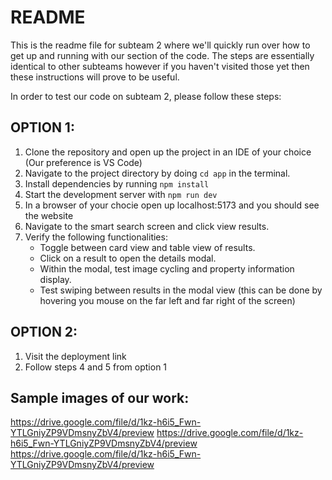 # README

This is the readme file for subteam 2 where we'll quickly run over how to get up and running with our section of the code. The steps are essentially identical to other subteams however if you haven't visited those yet then these instructions will prove to be useful.

In order to test our code on subteam 2, please follow these steps:

## OPTION 1:

1. Clone the repository and open up the project in an IDE of your choice (Our preference is VS Code)
2. Navigate to the project directory by doing `cd app` in the terminal.
3. Install dependencies by running `npm install`
4. Start the development server with `npm run dev`
5. In a browser of your chocie open up localhost:5173 and you should see the website
6. Navigate to the smart search screen and click view results.
7. Verify the following functionalities:
   - Toggle between card view and table view of results.
   - Click on a result to open the details modal.
   - Within the modal, test image cycling and property information display.
   - Test swiping between results in the modal view (this can be done by hovering you mouse on the far left and far right of the screen)

## OPTION 2:

1. Visit the deployment link
2. Follow steps 4 and 5 from option 1

## Sample images of our work:

https://drive.google.com/file/d/1kz-h6i5_Fwn-YTLGniyZP9VDmsnyZbV4/preview
https://drive.google.com/file/d/1kz-h6i5_Fwn-YTLGniyZP9VDmsnyZbV4/preview
https://drive.google.com/file/d/1kz-h6i5_Fwn-YTLGniyZP9VDmsnyZbV4/preview

